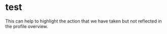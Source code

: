 # test #
This can help to highlight the action that we have taken but not reflected in the profile overview.



